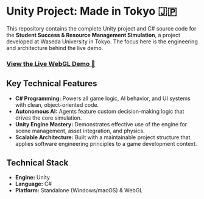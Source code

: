 # Unity Project: Made in Tokyo 🇯🇵

This repository contains the complete Unity project and C# source code for the **Student Success & Resource Management Simulation**, a project developed at Waseda University in Tokyo. The focus here is the engineering and architecture behind the live demo.

### [View the Live WebGL Demo 🥏](https://bilbanzania.github.io/Study-Abroad-Unity-Project_WebGL/)

## Key Technical Features

* **C# Programming:** Powers all game logic, AI behavior, and UI systems with clean, object-oriented code.
* **Autonomous AI:** Agents feature custom decision-making logic that drives the core simulation.
* **Unity Engine Mastery:** Demonstrates effective use of the engine for scene management, asset integration, and physics.
* **Scalable Architecture:** Built with a maintainable project structure that applies software engineering principles to a game development context.

## Technical Stack

* **Engine:** Unity
* **Language:** C#
* **Platform:** Standalone (Windows/macOS) & WebGL
